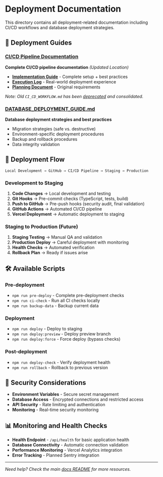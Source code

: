 # Deployment Documentation

This directory contains all deployment-related documentation including CI/CD workflows and database deployment strategies.

## 🚀 Deployment Guides

### **[CI/CD Pipeline Documentation](../features/ci-cd-pipeline/)**
**Complete CI/CD pipeline documentation** *(Updated Location)*
- **[Implementation Guide](../features/ci-cd-pipeline/implementation.md)** - Complete setup + best practices
- **[Execution Log](../features/ci-cd-pipeline/execution-log.md)** - Real-world deployment experience
- **[Planning Document](../features/ci-cd-pipeline/planning.md)** - Original requirements

*Note: Old `CI_CD_WORKFLOW.md` has been [deprecated](./CI_CD_WORKFLOW_DEPRECATED.md) and consolidated.*

### **[DATABASE_DEPLOYMENT_GUIDE.md](./DATABASE_DEPLOYMENT_GUIDE.md)**
**Database deployment strategies and best practices**
- Migration strategies (safe vs. destructive)
- Environment-specific deployment procedures
- Backup and rollback procedures
- Data integrity validation

## 🔄 Deployment Flow

```
Local Development → GitHub → CI/CD Pipeline → Staging → Production
```

### **Development to Staging**
1. **Code Changes** → Local development and testing
2. **Git Hooks** → Pre-commit checks (TypeScript, tests, build)
3. **Push to GitHub** → Pre-push hooks (security audit, final validation)
4. **GitHub Actions** → Automated CI/CD pipeline
5. **Vercel Deployment** → Automatic deployment to staging

### **Staging to Production** (Future)
1. **Staging Testing** → Manual QA and validation
2. **Production Deploy** → Careful deployment with monitoring
3. **Health Checks** → Automated verification
4. **Rollback Plan** → Ready if issues arise

## 🛠️ Available Scripts

### **Pre-deployment**
- `npm run pre-deploy` - Complete pre-deployment checks
- `npm run ci-check` - Run all CI checks locally
- `npm run backup-data` - Backup current data

### **Deployment**
- `npm run deploy` - Deploy to staging
- `npm run deploy:preview` - Deploy preview branch
- `npm run deploy:force` - Force deploy (bypass checks)

### **Post-deployment**
- `npm run deploy-check` - Verify deployment health
- `npm run rollback` - Rollback to previous version

## 🔐 Security Considerations

- **Environment Variables** - Secure secret management
- **Database Access** - Encrypted connections and restricted access
- **API Security** - Rate limiting and authentication
- **Monitoring** - Real-time security monitoring

## 📊 Monitoring and Health Checks

- **Health Endpoint** - `/api/health` for basic application health
- **Database Connectivity** - Automatic connection validation
- **Performance Monitoring** - Vercel Analytics integration
- **Error Tracking** - Planned Sentry integration

---

*Need help? Check the main [docs README](../README.md) for more resources.*
